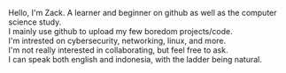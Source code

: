 Hello, I'm Zack. A learner and beginner on github as well as the computer science study.  
I mainly use github to upload my few boredom projects/code.  
I'm intrested on cybersecurity, networking, linux, and more.  
I'm not really interested in collaborating, but feel free to ask.  
I can speak both english and indonesia, with the ladder being natural.  

<!---
ZackMvP/ZackMvP is a ✨ special ✨ repository because its `README.md` (this file) appears on your GitHub profile.
You can click the Preview link to take a look at your changes.
--->
